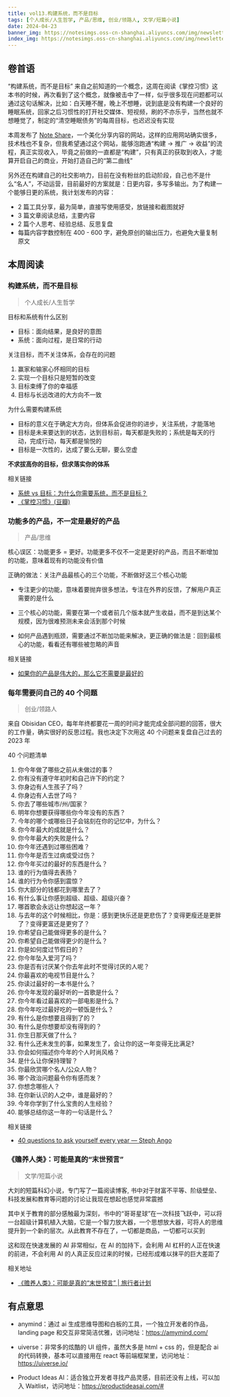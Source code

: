 ```yaml
---
title: vol13.构建系统，而不是目标
tags: [个人成长/人生哲学, 产品/思维, 创业/领路人, 文学/短篇小说]
date: 2024-04-23
banner_img: https://notesimgs.oss-cn-shanghai.aliyuncs.com/img/newsletter-vol13.jpg
index_img: https://notesimgs.oss-cn-shanghai.aliyuncs.com/img/newsletter-vol13.jpg
---
```


## 卷首语

“构建系统，而不是目标” 来自之前知道的一个概念，这周在阅读《掌控习惯》这本书的时候，再次看到了这个概念，就像被击中了一样，似乎很多现在问题都可以通过这句话解决，比如：白天睡不醒，晚上不想睡，说到底是没有构建一个良好的睡眠系统，回家之后习惯性的打开社交媒体、短视频，刷的不亦乐乎，当然也就不想睡觉了，制定的“清空睡眠债务”的每周目标，也迟迟没有实现

本周发布了 [Note Share](https://www.noteshare.site/)，一个美化分享内容的网站，这样的应用网站确实很多，技术栈也不复杂，但我希望通过这个网站，能够泡跑通“构建 → 推广 → 收益”的流程，真正实现收入，毕竟之前做的一直都是“构建”，只有真正的获取到收入，才能算开启自己的商业，开始打造自己的“第二曲线”

另外还在构建自己的社交影响力，目前在没有粉丝的启动阶段，自己也不是什么“名人”，不动运营，目前最好的方案就是：日更内容，多写多输出。为了构建一个能够日更的系统，我计划发布的内容：

- 2 篇工具分享，最为简单，直接写使用感受，放链接和截图就好
- 3 篇文章阅读总结，主要内容
- 2 篇个人思考、经验总结、反思复盘
- 每篇内容字数控制在 400 - 600 字，避免原创的输出压力，也避免大量复制原文

## 本周阅读

### 构建系统，而不是目标

> 个人成长/人生哲学

目标和系统有什么区别

- 目标：面向结果，是良好的意图
- 系统：面向过程，是日常的行动

关注目标，而不关注体系，会存在的问题

1. 赢家和输家心怀相同的目标
2. 实现一个目标只是短暂的改变
3. 目标束缚了你的幸福感
4. 目标与长远改进的大方向不一致

为什么需要构建系统

- 目标的意义在于确定大方向，但体系会促进你的进步，关注系统，才能落地
- 目标是未来要达到的状态，达到目标前，每天都是失败的；系统是每天的行动，完成行动，每天都是愉悦的
- 目标是一次性的，达成了要么无聊，要么空虚

**不求拔高你的目标，但求落实你的体系**

相关链接

- [系统 vs 目标：为什么你需要系统，而不是目标？](https://www.36kr.com/p/1903166793541768)
- [《掌控习惯》(豆瓣)](https://book.douban.com/subject/34326931/)

### 功能多的产品，不一定是最好的产品

> 产品/思维

核心误区：功能更多 = 更好。功能更多不仅不一定是更好的产品，而且不断增加的功能，意味着现有的功能没有价值

正确的做法：关注产品最核心的三个功能，不断做好这三个核心功能

- 专注更少的功能，意味着要抛弃很多想法，专注在外界的反馈，了解用户真正需要的是什么

- 三个核心的功能，需要在第一个或者前几个版本就产生收益，而不是到达某个规模，因为很难预测未来会活到那个时候
- 如何产品遇到瓶颈，需要通过不断加功能来解决，更正确的做法是：回到最核心的功能，看看还有哪些被忽略的声音

相关链接

- [如果你的产品是伟大的，那么它不需要是最好的](https://mp.weixin.qq.com/s/VNN_RvLyl7zAqxO089iP4Q)

### 每年需要问自己的 40 个问题

> 创业/领路人

来自 Obisidan CEO，每年年终都要花一周的时间才能完成全部问题的回答，很大的工作量，确实很好的反思过程。我也决定下次用这 40 个问题来复盘自己过去的 2023 年

40 个问题清单

1. 你今年做了哪些之前从未做过的事？
2. 你有没有遵守年初时和自己许下的约定？
3. 你身边有人生孩子了吗？
4. 你身边有人去世了吗？
5. 你去了哪些城市/州/国家？
6. 明年你想要获得哪些你今年没有的东西？
7. 今年的哪个或哪些日子会铭刻在你的记忆中，为什么？
8. 你今年最大的成就是什么？
9. 你今年最大的失败是什么？
10. 你今年还遇到过哪些困难？
11. 你今年是否生过病或受过伤？
12. 你今年买过的最好的东西是什么？
13. 谁的行为值得去表扬？
14. 谁的行为令你感到震惊？
15. 你大部分的钱都花到哪里去了？
16. 有什么事让你感到超级、超级、超级兴奋？
17. 哪首歌会永远让你想起这一年？
18. 与去年的这个时候相比，你是：感到更快乐还是更悲伤了？变得更瘦还是更胖了？变得更富还是更穷了？
19. 你希望自己能做得更多的是什么？
20. 你希望自己能做得更少的是什么？
21. 你是如何度过节假日的？
22. 你今年坠入爱河了吗？
23. 你是否有讨厌某个你去年此时不觉得讨厌的人呢？
24. 你最喜欢的电视节目是什么？
25. 你读过最好的一本书是什么？
26. 你今年发现的最好听的一首歌是什么？
27. 你今年看过最喜欢的一部电影是什么？
28. 你今年吃过最好吃的一顿饭是什么？
29. 有什么是你想要且得到了的？
30. 有什么是你想要却没有得到的？
31. 你生日那天做了什么？
32. 有什么还未发生的事，如果发生了，会让你的这一年变得无比满足?
33. 你会如何描述你今年的个人时尚风格？
34. 是什么让你保持理智？
35. 你最欣赏哪个名人/公众人物？
36. 哪个政治问题最令你有感而发？
37. 你想念哪些人？
38. 在你新认识的人之中，谁是最好的？
39. 今年你学到了什么宝贵的人生经验？
40. 能够总结你这一年的一句话是什么？

相关链接

- [40 questions to ask yourself every year — Steph Ango](https://stephango.com/40-questions)

### 《赡养人类》：可能是真的“末世预言”

> 文学/短篇小说

大刘的短篇科幻小说，专门写了一篇阅读博客, 书中对于财富不平等、阶级壁垒、科技发展和教育等问题的讨论让我现在想起也感觉非常震撼

其中关于教育的部分感触最为深刻，书中的“哥哥星球”在一次科技飞跃中，可以将一台超级计算机植入大脑，它是一个智力放大器，一个思想放大器，可将人的思维提升到一个新的层次。从此教育不存在了，一切都是商品，一切都可以买到

这和现在快速发展的 AI 非常相似，在 AI 的加持下，会利用 AI 杠杆的人正在快速的前进，不会利用 AI 的人真正反应过来的时候，已经形成难以抹平的巨大差距了

相关地址

- [《赡养人类》：可能是真的“末世预言” | 旅行者计划](https://www.wujieli.top/2024/04/14/%E8%AF%BB%E4%B9%A6%E6%84%9F%E6%82%9F/%E3%80%8A%E8%B5%A1%E5%85%BB%E4%BA%BA%E7%B1%BB%E3%80%8B%EF%BC%9A%E5%8F%AF%E8%83%BD%E6%98%AF%E7%9C%9F%E7%9A%84%E2%80%9C%E6%9C%AB%E4%B8%96%E9%A2%84%E8%A8%80%E2%80%9D/)

## 有点意思

- anymind：通过 ai 生成思维导图和白板的工具，一个独立开发者的作品，landing page 和交互非常简洁优雅，访问地址：https://amymind.com/

- uiverse：非常多的炫酷的 UI 组件，虽然大多是 html + css 的，但是配合 ai 的代码转换，基本可以直接用在 react 等前端框架里，访问地址：https://uiverse.io/

- Product Ideas AI：适合独立开发者寻找产品灵感，目前还没有上线，可以加入 Waitlist，访问地址：https://productideasai.com/#
